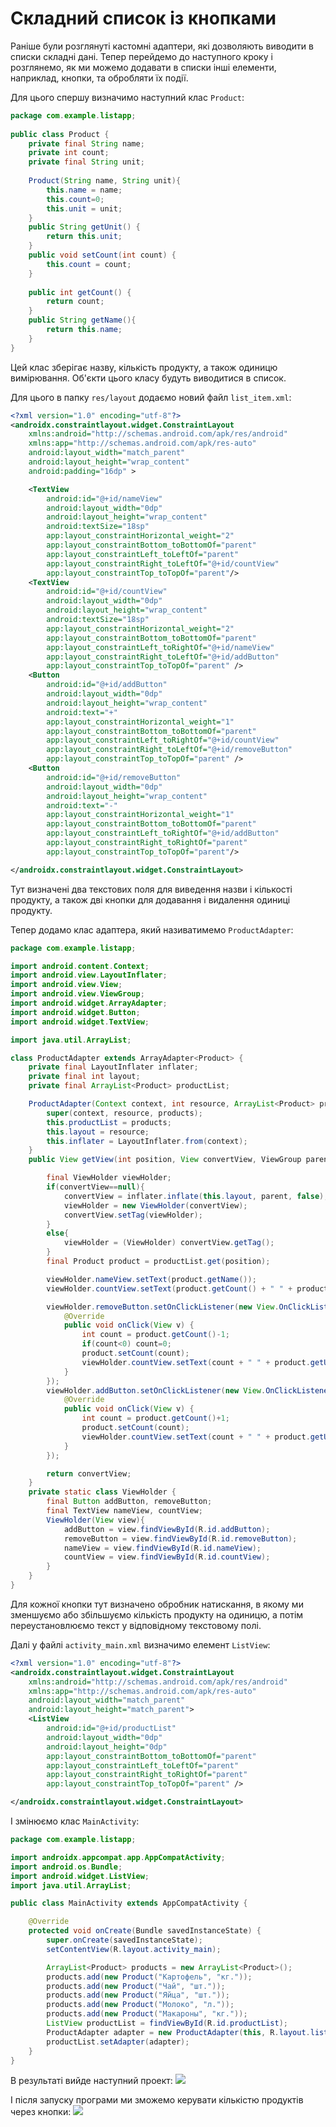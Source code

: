 # Складний список із кнопками

Раніше були розглянуті кастомні адаптери, які дозволяють виводити в списки складні дані. Тепер перейдемо до наступного кроку і розглянемо, як ми можемо додавати в списки інші елементи, наприклад, кнопки, та обробляти їх події.

Для цього спершу визначимо наступний клас `Product`:
```java
package com.example.listapp;
 
public class Product {
    private final String name;
    private int count;
    private final String unit;
 
    Product(String name, String unit){
        this.name = name;
        this.count=0;
        this.unit = unit;
    }
    public String getUnit() {
        return this.unit;
    }
    public void setCount(int count) {
        this.count = count;
    }
 
    public int getCount() {
        return count;
    }
    public String getName(){
        return this.name;
    }
}
```

Цей клас зберігає назву, кількість продукту, а також одиницю вимірювання. Об'єкти цього класу будуть виводитися в список.

Для цього в папку `res/layout` додаємо новий файл `list_item.xml`:

```xml
<?xml version="1.0" encoding="utf-8"?>
<androidx.constraintlayout.widget.ConstraintLayout
    xmlns:android="http://schemas.android.com/apk/res/android"
    xmlns:app="http://schemas.android.com/apk/res-auto"
    android:layout_width="match_parent"
    android:layout_height="wrap_content"
    android:padding="16dp" >

    <TextView
        android:id="@+id/nameView"
        android:layout_width="0dp"
        android:layout_height="wrap_content"
        android:textSize="18sp"
        app:layout_constraintHorizontal_weight="2"
        app:layout_constraintBottom_toBottomOf="parent"
        app:layout_constraintLeft_toLeftOf="parent"
        app:layout_constraintRight_toLeftOf="@+id/countView"
        app:layout_constraintTop_toTopOf="parent"/>
    <TextView
        android:id="@+id/countView"
        android:layout_width="0dp"
        android:layout_height="wrap_content"
        android:textSize="18sp"
        app:layout_constraintHorizontal_weight="2"
        app:layout_constraintBottom_toBottomOf="parent"
        app:layout_constraintLeft_toRightOf="@+id/nameView"
        app:layout_constraintRight_toLeftOf="@+id/addButton"
        app:layout_constraintTop_toTopOf="parent" />
    <Button
        android:id="@+id/addButton"
        android:layout_width="0dp"
        android:layout_height="wrap_content"
        android:text="+"
        app:layout_constraintHorizontal_weight="1"
        app:layout_constraintBottom_toBottomOf="parent"
        app:layout_constraintLeft_toRightOf="@+id/countView"
        app:layout_constraintRight_toLeftOf="@+id/removeButton"
        app:layout_constraintTop_toTopOf="parent" />
    <Button
        android:id="@+id/removeButton"
        android:layout_width="0dp"
        android:layout_height="wrap_content"
        android:text="-"
        app:layout_constraintHorizontal_weight="1"
        app:layout_constraintBottom_toBottomOf="parent"
        app:layout_constraintLeft_toRightOf="@+id/addButton"
        app:layout_constraintRight_toRightOf="parent"
        app:layout_constraintTop_toTopOf="parent"/>

</androidx.constraintlayout.widget.ConstraintLayout>
```

Тут визначені два текстових поля для виведення назви і кількості продукту, а також дві кнопки для додавання і видалення одиниці продукту.

Тепер додамо клас адаптера, який називатимемо `ProductAdapter`:

```java
package com.example.listapp;

import android.content.Context;
import android.view.LayoutInflater;
import android.view.View;
import android.view.ViewGroup;
import android.widget.ArrayAdapter;
import android.widget.Button;
import android.widget.TextView;

import java.util.ArrayList;

class ProductAdapter extends ArrayAdapter<Product> {
    private final LayoutInflater inflater;
    private final int layout;
    private final ArrayList<Product> productList;

    ProductAdapter(Context context, int resource, ArrayList<Product> products) {
        super(context, resource, products);
        this.productList = products;
        this.layout = resource;
        this.inflater = LayoutInflater.from(context);
    }
    public View getView(int position, View convertView, ViewGroup parent) {

        final ViewHolder viewHolder;
        if(convertView==null){
            convertView = inflater.inflate(this.layout, parent, false);
            viewHolder = new ViewHolder(convertView);
            convertView.setTag(viewHolder);
        }
        else{
            viewHolder = (ViewHolder) convertView.getTag();
        }
        final Product product = productList.get(position);

        viewHolder.nameView.setText(product.getName());
        viewHolder.countView.setText(product.getCount() + " " + product.getUnit());

        viewHolder.removeButton.setOnClickListener(new View.OnClickListener() {
            @Override
            public void onClick(View v) {
                int count = product.getCount()-1;
                if(count<0) count=0;
                product.setCount(count);
                viewHolder.countView.setText(count + " " + product.getUnit());
            }
        });
        viewHolder.addButton.setOnClickListener(new View.OnClickListener() {
            @Override
            public void onClick(View v) {
                int count = product.getCount()+1;
                product.setCount(count);
                viewHolder.countView.setText(count + " " + product.getUnit());
            }
        });

        return convertView;
    }
    private static class ViewHolder {
        final Button addButton, removeButton;
        final TextView nameView, countView;
        ViewHolder(View view){
            addButton = view.findViewById(R.id.addButton);
            removeButton = view.findViewById(R.id.removeButton);
            nameView = view.findViewById(R.id.nameView);
            countView = view.findViewById(R.id.countView);
        }
    }
}
```

Для кожної кнопки тут визначено обробник натискання, в якому ми зменшуємо або збільшуємо кількість продукту на одиницю, а потім переустановлюємо текст у відповідному текстовому полі.

Далі у файлі `activity_main.xml` визначимо елемент `ListView`:

```xml
<?xml version="1.0" encoding="utf-8"?>
<androidx.constraintlayout.widget.ConstraintLayout
    xmlns:android="http://schemas.android.com/apk/res/android"
    xmlns:app="http://schemas.android.com/apk/res-auto"
    android:layout_width="match_parent"
    android:layout_height="match_parent">
    <ListView
        android:id="@+id/productList"
        android:layout_width="0dp"
        android:layout_height="0dp"
        app:layout_constraintBottom_toBottomOf="parent"
        app:layout_constraintLeft_toLeftOf="parent"
        app:layout_constraintRight_toRightOf="parent"
        app:layout_constraintTop_toTopOf="parent" />

</androidx.constraintlayout.widget.ConstraintLayout>
```

І змінюємо клас `MainActivity`:

```java
package com.example.listapp;

import androidx.appcompat.app.AppCompatActivity;
import android.os.Bundle;
import android.widget.ListView;
import java.util.ArrayList;

public class MainActivity extends AppCompatActivity {

    @Override
    protected void onCreate(Bundle savedInstanceState) {
        super.onCreate(savedInstanceState);
        setContentView(R.layout.activity_main);

        ArrayList<Product> products = new ArrayList<Product>();
        products.add(new Product("Картофель", "кг."));
        products.add(new Product("Чай", "шт."));
        products.add(new Product("Яйца", "шт."));
        products.add(new Product("Молоко", "л."));
        products.add(new Product("Макароны", "кг."));
        ListView productList = findViewById(R.id.productList);
        ProductAdapter adapter = new ProductAdapter(this, R.layout.list_item, products);
        productList.setAdapter(adapter);
    }
}
```

В результаті вийде наступний проект:
![](/images/android/3-lesson/10-complex-list-with-buttons/1.png)

І після запуску програми ми зможемо керувати кількістю продуктів через кнопки:
![](/images/android/3-lesson/10-complex-list-with-buttons/2.png)

